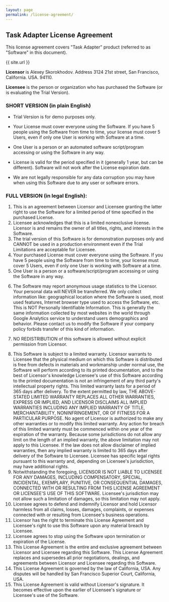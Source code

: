 ```yaml
---
layout: page
permalink: /license-agreement/
---
```


## Task Adapter License Agreement

This license agreement covers "Task Adapter" product (referred to as "Software" in this document).

{{ site.url }}

**Licensor** is Alexey Skorokhodov. Address 3124 21st street, San Francisco, California. USA. 94110.

**Licensee** is the person or organization who has purchased the Software (or is evaluating the Trial Version).

### SHORT VERSION (in plain English)

* Trial Version is for demo purposes only.

* Your License must cover everyone using the Software. If you have 5 people using the Software from time to time,
your license must cover 5 Users, even if only one User is working with Software at a time.

* One User is a person or an automated software script/program accessing or using the Software in any way.

* License is valid for the period specified in it (generally 1 year, but can be different).
Software will not work after the License expiration date.

* We are not legally responsible for any data corruption you may have when using this Software due to any user or software errors.

### FULL VERSION (in legal English):

1. This is an agreement between Licensor and Licensee granting the latter right to use the
Software for a limited period of time specified in the purchased License.
2. Licensee acknowledges that this is a limited nonexclusive license.
Licensor is and remains the owner of all titles, rights, and interests in the Software.
3. The trial version of this Software is for demonstration purposes only and CANNOT be used in a production environment
 even if the Trial Limitations are acceptable for Licensee.
4. Your purchased License must cover everyone using the Software.
If you have 5 people using the Software from time to time, your license must cover 5 Users,
even if only one User is working with Software at a time.
5. One User is a person or a software/script/program accessing or using the Software in any way.</p>
6. The Software may report anonymous usage statistics to the Licensor. Your personal data will NEVER be transferred. We only collect information like: geographical location where the Software is used, most used features, Internet browser type used to access the Software, etc. This is NOT Personally Identifiable Information. This is generally the same information collected by most websites in the world through Google Analytics service to understand users demographics and behavior. Please contact us to modify the Software if your company policy forbids transfer of this kind of information.  </p>
7. NO REDISTRIBUTION of this software is allowed without explicit permission from Licensor.</p>
8. This Software is subject to a limited warranty. Licensor warrants to Licensee that the physical medium on which
this Software is distributed is free from defects in materials and workmanship under normal use,
the Software will perform according to its printed documentation, and to the best of Licensor's knowledge Licensee's use
of this Software according to the printed documentation is not an infringement of
any third party's intellectual property rights. This limited warranty lasts for a period
of 365 days after delivery.
To the extent permitted by law, THE ABOVE-STATED LIMITED WARRANTY REPLACES ALL OTHER WARRANTIES,
EXPRESS OR IMPLIED, AND LICENSOR DISCLAIMS ALL IMPLIED WARRANTIES INCLUDING ANY IMPLIED WARRANTY OF TITLE,
MERCHANTABILITY, NONINFRINGEMENT, OR OF FITNESS FOR A PARTICULAR PURPOSE.
No agent of Licensor is authorized to make any other warranties or to modify this limited warranty.
Any action for breach of this limited warranty must be commenced within one year of the expiration
of the warranty. Because some jurisdictions do not allow any limit on the length of an implied warranty,
the above limitation may not apply to this Licensee.
If the law does not allow disclaimer of implied warranties,
then any implied warranty is limited to 365 days after delivery of the Software to Licensee.
Licensee has specific legal rights pursuant to this warranty and, depending on Licensee's jurisdiction,
may have additional rights.
9. Notwithstanding the foregoing, LICENSOR IS NOT LIABLE TO LICENSEE FOR ANY DAMAGES,
INCLUDING COMPENSATORY, SPECIAL, INCIDENTAL, EXEMPLARY, PUNITIVE, OR CONSEQUENTIAL DAMAGES,
CONNECTED WITH OR RESULTING FROM THIS LICENSE AGREEMENT OR LICENSEE'S USE OF THIS SOFTWARE.
Licensee's jurisdiction may not allow such a limitation of damages, so this limitation may not apply.
10. Licensee agrees to defend and indemnify Licensor and hold Licensor harmless from all claims,
losses, damages, complaints, or expenses connected with or resulting from Licensee's business operations.
11. Licensor has the right to terminate this License Agreement and Licensee's right to use this Software
upon any material breach by Licensee.
12. Licensee agrees to stop using the Software upon termination or expiration of the License.
13. This License Agreement is the entire and exclusive agreement between Licensor
and Licensee regarding this Software. This License Agreement replaces and supersedes all prior negotiations,
dealings, and agreements between Licensor and Licensee regarding this Software.
14. This License Agreement is governed by the law of California, USA.
Any disputes will be handled by San Francisco Superior Court, California, USA.
15. This License Agreement is valid without Licensor's signature.
It becomes effective upon the earlier of Licensee's signature or Licensee's use of the Software.
